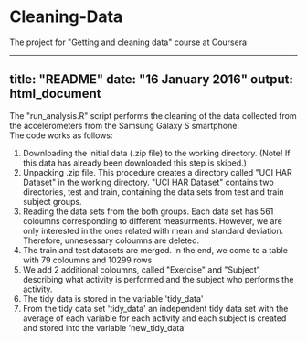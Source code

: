 # Cleaning-Data
The project for "Getting and cleaning data" course at Coursera

---
title: "README"
date: "16 January 2016"
output: html_document
---

The "run_analysis.R" script performs the cleaning of the data collected from the accelerometers from the Samsung Galaxy S smartphone.  
The code works as follows:

1. Downloading the initial data (.zip file) to the working directory. (Note! If this data has already been downloaded this step is skiped.)
2. Unpacking .zip file. This procedure creates a directory called "UCI HAR Dataset" in the working directory. "UCI HAR Dataset" contains two directories, test and train, containing the data sets from test and train subject groups. 
3. Reading the data sets from the both groups. Each data set has 561 coloumns corresponding to different measurments. However, we are only interested in the ones related with mean and standard deviation. Therefore, unnesessary coloumns are deleted. 
4. The train and test datasets are merged. In the end, we come to a table with 79 coloumns and 10299 rows.
5. We add 2 additional coloumns, called "Exercise" and "Subject" describing what activity is performed and the subject who performs the activity. 
6. The tidy data is stored in the variable 'tidy_data'
7. From the tidy data set 'tidy_data' an independent tidy data set with the average of each variable for each activity and each subject is created and stored into the variable 'new_tidy_data'
